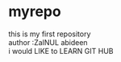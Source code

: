 # myrepo
this is my first repository
<br>
author :ZaINUL abideen
<br>
i would LIKE to LEARN GIT HUB
